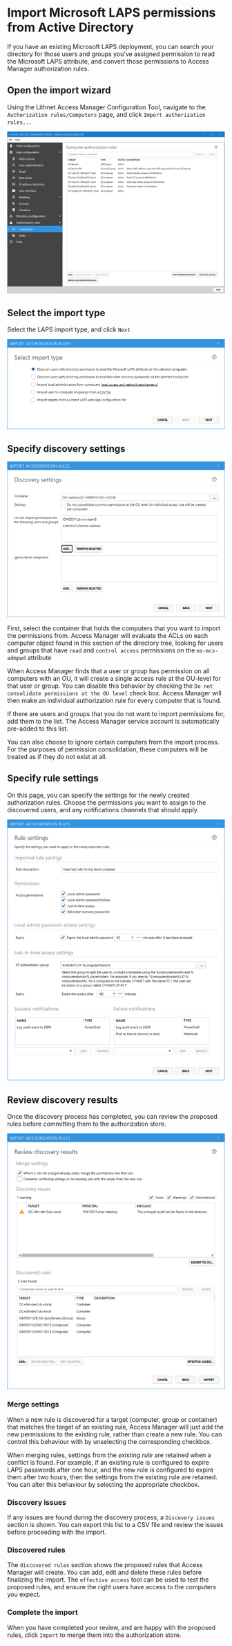 # Import Microsoft LAPS permissions from Active Directory

If you have an existing Microsoft LAPS deployment, you can search your directory for those users and groups you've assigned permission to read the Microsoft LAPS attribute, and convert those permissions to Access Manager authorization rules.

## Open the import wizard

Using the Lithnet Access Manager Configuration Tool, navigate to the `Authorization rules/Computers` page, and click `Import authorization rules...`

![](../../images/ui-page-authorization-rules-computers.png)

## Select the import type

Select the LAPS import type, and click `Next`

![](../../images/ui-page-import-type-laps.png)

## Specify discovery settings

![](../../images/ui-page-import-container.png)

First, select the container that holds the computers that you want to import the permissions from. Access Manager will evaluate the ACLs on each computer object found in this section of the directory tree, looking for users and groups that have `read` and `control access` permissions on the `ms-mcs-admpwd` attribute

When Access Manager finds that a user or group has permission on all computers with an OU, it will create a single access rule at the OU-level for that user or group. You can disable this behavior by checking the `Do not consolidate permissions at the OU level` check box. Access Manager will then make an individual authorization rule for every computer that is found.

If there are users and groups that you do not want to import permissions for, add them to the list. The Access Manager service account is automatically pre-added to this list.

You can also choose to ignore certain computers from the import process. For the purposes of permission consolidation, these computers will be treated as if they do not exist at all.

## Specify rule settings

On this page, you can specify the settings for the newly created authorization rules. Choose the permissions you want to assign to the discovered users, and any notifications channels that should apply.

![](../../images/ui-page-import-rulesettings.png)

## Review discovery results

Once the discovery process has completed, you can review the proposed rules before committing them to the authorization store.

![](../../images/ui-page-import-results.png)

### Merge settings

When a new rule is discovered for a target (computer, group or container) that matches the target of an existing rule, Access Manager will just add the new permissions to the existing rule, rather than create a new rule. You can control this behaviour with by unselecting the corresponding checkbox.

When merging rules, settings from the _existing rule_ are retained when a conflict is found. For example, if an existing rule is configured to expire LAPS passwords after one hour, and the new rule is configured to expire them after two hours, then the settings from the existing rule are retained. You can alter this behaviour by selecting the appropriate checkbox.

### Discovery issues

If any issues are found during the discovery process, a `Discovery issues` section is shown. You can export this list to a CSV file and review the issues before proceeding with the import.

### Discovered rules

The `discovered rules` section shows the proposed rules that Access Manager will create. You can add, edit and delete these rules before finalizing the import. The `effective access` tool can be used to test the proposed rules, and ensure the right users have access to the computers you expect.

### Complete the import

When you have completed your review, and are happy with the proposed rules, click `Import` to merge them into the authorization store.
